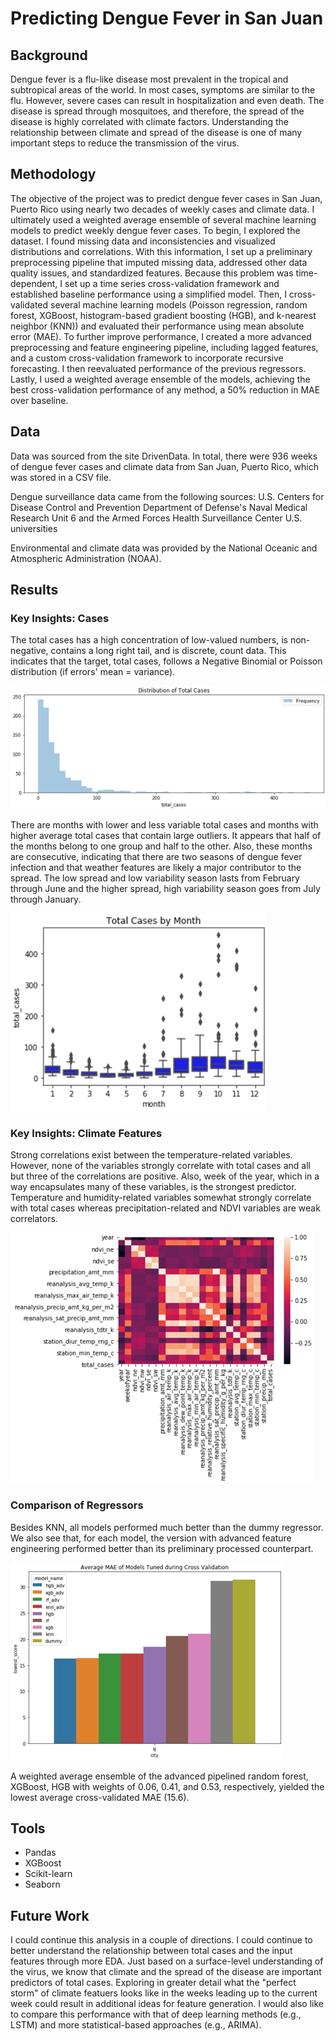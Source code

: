 # Predicting Dengue Fever in San Juan

## Background
Dengue fever is a flu-like disease most prevalent in the tropical and subtropical areas of the world. In most cases, symptoms are similar to the flu. However, severe cases can result in hospitalization and even death. The disease is spread through mosquitoes, and therefore, the spread of the disease is highly correlated with climate factors. Understanding the relationship between climate and spread of the disease is one of many important steps to reduce the transmission of the virus.

## Methodology
The objective of the project was to predict dengue fever cases in San Juan, Puerto Rico using nearly two decades of weekly cases and climate data. I ultimately used a weighted average ensemble of several machine learning models to predict weekly dengue fever cases.
To begin, I explored the dataset. I found missing data and inconsistencies and visualized distributions and correlations. With this information, I set up a preliminary preprocessing pipeline that imputed missing data, addressed other data quality issues, and standardized features. 
Because this problem was time-dependent, I set up a time series cross-validation framework and established baseline performance using a simplified model. Then, I cross-validated several machine learning models (Poisson regression, random forest, XGBoost, histogram-based gradient boosting (HGB), and k-nearest neighbor (KNN)) and evaluated their performance using mean absolute error (MAE). 
To further improve performance, I created a more advanced preprocessing and feature engineering pipeline, including lagged features, and a custom cross-validation framework to incorporate recursive forecasting. I then reevaluated performance of the previous regressors. Lastly, I used a weighted average ensemble of the models, achieving the best cross-validation performance of any method, a 50% reduction in MAE over baseline. 

## Data
Data was sourced from the site DrivenData. In total, there were 936 weeks of dengue fever cases and climate data from San Juan, Puerto Rico, which was stored in a CSV file. 

Dengue surveillance data came from the following sources:
U.S. Centers for Disease Control and Prevention
Department of Defense's Naval Medical Research Unit 6 and the Armed Forces Health Surveillance Center
U.S. universities

Environmental and climate data was provided by the National Oceanic and Atmospheric Administration (NOAA). 

## Results

### Key Insights: Cases
The total cases has a high concentration of low-valued numbers, is non-negative, contains a long right tail, and is discrete, count data. This indicates that the target, total cases, follows a Negative Binomial or Poisson distribution (if errors' mean = variance). 

![picture alt](https://github.com/eeorenstein/Dengue_Fever_Prediction/blob/main/cases_distribution.png)

There are months with lower and less variable total cases and months with higher average total cases that contain large outliers. It appears that half of the months belong to one group and half to the other. Also, these months are consecutive, indicating that there are two seasons of dengue fever infection and that weather features are likely a major contributor to the spread. The low spread and low variability season lasts from February through June and the higher spread, high variability season goes from July through January.

![picture alt](https://github.com/eeorenstein/Dengue_Fever_Prediction/blob/main/cases_by_month.png)

### Key Insights: Climate Features
Strong correlations exist between the temperature-related variables. However, none of the variables strongly correlate with total cases and all but three of the correlations are positive. Also, week of the year, which in a way encapsulates many of these variables, is the strongest predictor. Temperature and humidity-related variables somewhat strongly correlate with total cases whereas precipitation-related and NDVI variables are weak correlators. 

![picture alt](https://github.com/eeorenstein/Dengue_Fever_Prediction/blob/main/features_heatmap.png)

### Comparison of Regressors
Besides KNN, all models performed much better than the dummy regressor. We also see that, for each model, the version with advanced feature engineering performed better than its preliminary processed counterpart. 

![picture alt](https://github.com/eeorenstein/Dengue_Fever_Prediction/blob/main/models_mae.png)

A weighted average ensemble of the advanced pipelined random forest, XGBoost, HGB with weights of 0.06, 0.41, and 0.53, respectively, yielded the lowest average cross-validated MAE (15.6). 

## Tools
* Pandas
* XGBoost
* Scikit-learn
* Seaborn

## Future Work
I could continue this analysis in a couple of directions. I could continue to better understand the relationship between total cases and the input features through more EDA. Just based on a surface-level understanding of the virus, we know that climate and the spread of the disease are important predictors of total cases. Exploring in greater detail what the "perfect storm" of climate featuers looks like in the weeks leading up to the current week could result in additional ideas for feature generation. I would also like to compare this performance with that of deep learning methods (e.g., LSTM) and more statistical-based approaches (e.g., ARIMA). 
